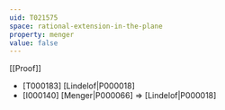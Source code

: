 ```yaml
---
uid: T021575
space: rational-extension-in-the-plane
property: menger
value: false
---
```

[[Proof]]

* [T000183] [Lindelof|P000018]
* [I000140] [Menger|P000066] => [Lindelof|P000018]

